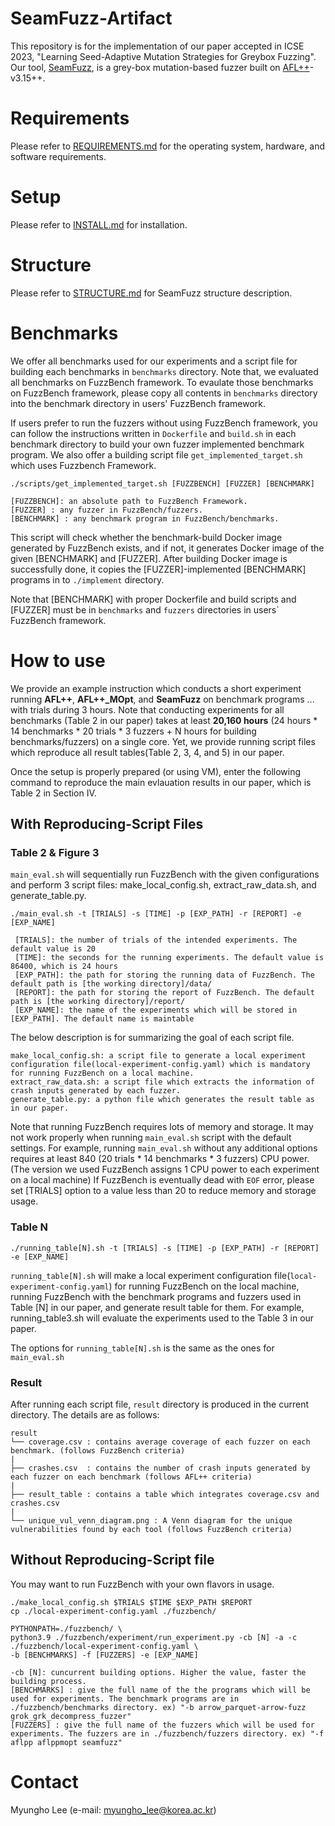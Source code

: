 # SeamFuzz-Artifact
This repository is for the implementation of our paper accepted in ICSE 2023, "Learning Seed-Adaptive Mutation Strategies for
Greybox Fuzzing".
Our tool, [SeamFuzz](https://github.com/kupl/SeamFuzz-public), is a grey-box mutation-based fuzzer built on [AFL++](https://github.com/AFLplusplus/AFLplusplus)-v3.15++.

# Requirements
Please refer to [REQUIREMENTS.md](./REQUIREMENTS.md) for the operating system, hardware, and software requirements.

# Setup
Please refer to [INSTALL.md](./INSTALL.md) for installation.

# Structure
Please refer to [STRUCTURE.md](./STRUCTURE.md) for SeamFuzz structure description.

# Benchmarks
We offer all benchmarks used for our experiments and a script file for building each benchmarks in `benchmarks` directory.
Note that, we evaluated all benchmarks on FuzzBench framework.
To evaulate those benchmarks on FuzzBench framework, please copy all contents in `benchmarks` directory into the benchmark directory in users' FuzzBench framework.

If users prefer to run the fuzzers without using FuzzBench framework, you can follow the instructions written in `Dockerfile` and `build.sh` in each benchmark directory to build your own fuzzer implemented benchmark program.
We also offer a building script file `get_implemented_target.sh` which uses Fuzzbench Framework.
 
```
./scripts/get_implemented_target.sh [FUZZBENCH] [FUZZER] [BENCHMARK]

[FUZZBENCH]: an absolute path to FuzzBench Framework. 
[FUZZER] : any fuzzer in FuzzBench/fuzzers. 
[BENCHMARK] : any benchmark program in FuzzBench/benchmarks.
```

This script will check whether the benchmark-build Docker image generated by FuzzBench exists, and if not, it generates Docker image of the given [BENCHMARK] and [FUZZER].
After building Docker image is successfully done, it copies the [FUZZER]-implemented [BENCHMARK] programs in to `./implement` directory.

Note that [BENCHMARK] with proper Dockerfile and build scripts and [FUZZER] must be in `benchmarks` and `fuzzers` directories in users` FuzzBench framework.


# How to use
We provide an example instruction which conducts a short experiment running **AFL++**, **AFL++_MOpt**, and **SeamFuzz** on benchmark programs ... with trials during 3 hours. 
Note that conducting experiments for all benchmarks (Table 2 in our paper) takes at least **20,160 hours** (24 hours * 14 benchmarks * 20 trials * 3 fuzzers + N hours for building benchmarks/fuzzers) on a single core.
Yet, we provide running script files which reproduce all result tables(Table 2, 3, 4, and 5) in our paper.


Once the setup is properly prepared (or using VM), enter the following command to reproduce the main evlauation results in our paper, which is Table 2 in Section IV.

## With Reproducing-Script Files

### Table 2 & Figure 3

`main_eval.sh` will sequentially run FuzzBench with the given configurations and perform 3 script files: make_local_config.sh, extract_raw_data.sh, and generate_table.py.

```
./main_eval.sh -t [TRIALS] -s [TIME] -p [EXP_PATH] -r [REPORT] -e [EXP_NAME]

 [TRIALS]: the number of trials of the intended experiments. The default value is 20
 [TIME]: the seconds for the running experiments. The default value is 86400, which is 24 hours
 [EXP_PATH]: the path for storing the running data of FuzzBench. The default path is [the working directory]/data/
 [REPORT]: the path for storing the report of FuzzBench. The default path is [the working directory]/report/
 [EXP_NAME]: the name of the experiments which will be stored in [EXP_PATH]. The default name is maintable
```

The below description is for summarizing the goal of each script file.

```
make_local_config.sh: a script file to generate a local experiment configuration file(local-experiment-config.yaml) which is mandatory for running FuzzBench on a local machine.
extract_raw_data.sh: a script file which extracts the information of crash inputs generated by each fuzzer.
generate_table.py: a python file which generates the result table as in our paper.
```



Note that running FuzzBench requires lots of memory and storage. It may not work properly when running `main_eval.sh` script with the default settings. 
For example, running `main_eval.sh` without any additional options requires at least 840 (20 trials * 14 benchmarks * 3 fuzzers) CPU power. (The version we used FuzzBench assigns 1 CPU power to each experiment on a local machine)
If FuzzBench is eventually dead with `EOF` error, please set [TRIALS] option to a value less than 20 to reduce memory and storage usage. 

### Table N

```
./running_table[N].sh -t [TRIALS] -s [TIME] -p [EXP_PATH] -r [REPORT] -e [EXP_NAME]
```

`running_table[N].sh` will make a local experiment configuration file(`local-experiment-config.yaml`) for running FuzzBench on the local machine, running FuzzBench with the benchmark programs and fuzzers used in Table [N] in our paper, and generate result table for them.
For example, running_table3.sh will evaluate the experiments used to the Table 3 in our paper.

The options for `running_table[N].sh` is the same as the ones for `main_eval.sh`

### Result
After running each script file, `result` directory is produced in the current directory.
The details are as follows:

```
result
└── coverage.csv : contains average coverage of each fuzzer on each benchmark. (follows FuzzBench criteria)
|      
├── crashes.csv  : contains the number of crash inputs generated by each fuzzer on each benchmark (follows AFL++ criteria)
|      
├── result_table : contains a table which integrates coverage.csv and crashes.csv
|
└── unique_vul_venn_diagram.png : A Venn diagram for the unique vulnerabilities found by each tool (follows FuzzBench criteria)
```

## Without Reproducing-Script file 
You may want to run FuzzBench with your own flavors in usage.

```
./make_local_config.sh $TRIALS $TIME $EXP_PATH $REPORT
cp ./local-experiment-config.yaml ./fuzzbench/

PYTHONPATH=./fuzzbench/ \
python3.9 ./fuzzbench/experiment/run_experiment.py -cb [N] -a -c ./fuzzbench/local-experiment-config.yaml \
-b [BENCHMARKS] -f [FUZZERS] -e [EXP_NAME]
```

```
-cb [N]: cuncurrent building options. Higher the value, faster the building process. 
[BENCHMARKS] : give the full name of the the programs which will be used for experiments. The benchmark programs are in ./fuzzbench/benchmarks directory. ex) "-b arrow_parquet-arrow-fuzz grok_grk_decompress_fuzzer"
[FUZZERS] : give the full name of the fuzzers which will be used for experiments. The fuzzers are in ./fuzzbench/fuzzers directory. ex) "-f aflpp aflppmopt seamfuzz"
```

# Contact
Myungho Lee (e-mail: myungho_lee@korea.ac.kr)

